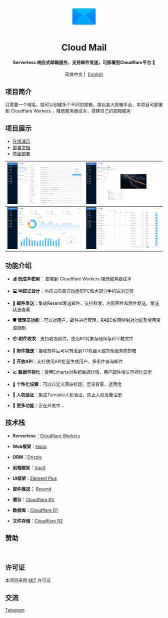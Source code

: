 <p align="center">
  <img src="doc/demo/logo.png" width="80px" />
</p>

<div align="center">
<h1>Cloud Mail</h1>
</div>
<div align="center">
    <h4>Serverless 响应式邮箱服务，支持邮件发送，可部署到Cloudflare平台 🎉</h4> 
</div>
<div align="center">
    <span>简体中文 | <a href="/README-en.md" style="margin-left: 5px">English </a></span>
</div>

## 项目简介

只需要一个域名，就可以创建多个不同的邮箱，类似各大邮箱平台，本项目可部署到 Cloudflare Workers ，降低服务器成本，搭建自己的邮箱服务

## 项目展示

- [在线演示](https://skymail.ink)<br>
- [部署文档](https://doc.skymail.ink)<br>
- [界面部署](https://doc.skymail.ink/guide/via-ui.html)

| ![](/doc/demo/demo1.png) | ![](/doc/demo/demo2.png) |
|-----------------------|-----------------------|
| ![](/doc/demo/demo3.png) | ![](/doc/demo/demo4.png) |




## 功能介绍

- **💰 低成本使用**： 部署到 Cloudflare Workers 降低服务器成本

- **💻 响应式设计**：响应式布局自动适配PC和大部分手机端浏览器

- **📧 邮件发送**：集成Resend发送邮件，支持群发，内嵌图片和附件发送，发送状态查看

- **🛡️ 管理员功能**：可以对用户，邮件进行管理，RABC权限控制对功能及使用资源限制

- **📦 附件收发**：支持收发附件，使用R2对象存储保存和下载文件

- **🔔 邮件推送**：接收邮件后可以转发到TG机器人或其他服务商邮箱

- **📡 开放API**：支持使用API批量生成用户，多条件查询邮件 

- **📈 数据可视化**：使用Echarts对系统数据详情，用户邮件增长可视化显示

- **🎨 个性化设置**：可以自定义网站标题，登录背景，透明度

- **🤖 人机验证**：集成Turnstile人机验证，防止人机批量注册


- **📜 更多功能**：正在开发中...



## 技术栈

- **Serverless**：[Cloudflare Workers](https://developers.cloudflare.com/workers/)

- **Web框架**：[Hono](https://hono.dev/)

- **ORM：**[Drizzle](https://orm.drizzle.team/)

- **前端框架**：[Vue3](https://vuejs.org/)

- **UI框架**：[Element Plus](https://element-plus.org/)

- **邮件推送：** [Resend](https://resend.com/)

- **缓存**：[Cloudflare KV](https://developers.cloudflare.com/kv/)

- **数据库**：[Cloudflare D1](https://developers.cloudflare.com/d1/)

- **文件存储**：[Cloudflare R2](https://developers.cloudflare.com/r2/)

## 赞助

<a href="https://doc.skymail.ink/support.html" >
<img width="170px" src="./doc/images/support.png" alt="">
</a>

## 许可证

本项目采用 [MIT](LICENSE) 许可证	


## 交流

[Telegram](https://t.me/cloud_mail_tg)



